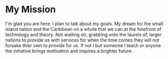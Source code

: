 # My Mission

I'm glad you are here. I plan to talk about my goals. My dream for the small island nation and the Caribbean on a whole that we can at the forefront of technology and theory. Not waiting on, grabbing onto the laurels of, larger nations to provide us with services for when the time comes they will not forsake thier own to provide for us. If not I but someone I teach or anyone the initiative brings motivation and inspires a brighter future.
